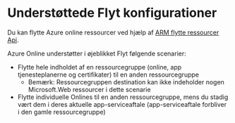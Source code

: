 <properties
    pageTitle="Flytte Web App-ressourcer til en anden ressourcegruppe"
    description="I denne artikel beskrives de scenarier, hvor du kan flytte Web Apps og App-tjenester fra én ressourcegruppe til en anden."
    services="app-service"
    documentationCenter=""
    authors="ZainRizvi"
    manager="wpickett"
    editor=""/>

<tags
    ms.service="app-service"
    ms.workload="web"
    ms.tgt_pltfrm="na"
    ms.devlang="na"
    ms.topic="article"
    ms.date="01/04/2016"
    ms.author="zarizvi"/>
    
# <a name="supported-move-configurations"></a>Understøttede Flyt konfigurationer

Du kan flytte Azure online ressourcer ved hjælp af [ARM flytte ressourcer Api](../resource-group-move-resources.md).

Azure Online understøtter i øjeblikket Flyt følgende scenarier:

* Flytte hele indholdet af en ressourcegruppe (online, app tjenesteplanerne og certifikater) til en anden ressourcegruppe 
    * Bemærk: Ressourcegruppen destination kan ikke indeholder nogen Microsoft.Web ressourcer i dette scenarie
* Flytte individuelle Onlines til en anden ressourcegruppe, mens du stadig vært dem i deres aktuelle app-serviceaftale (app-serviceaftale forbliver i den gamle ressourcegruppe)
